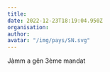 ```yaml
---
title: 
date: 2022-12-23T18:19:04.950Z
organisation: 
author: 
avatar: "/img/pays/SN.svg"
---
```


Jàmm a gën 3ème mandat